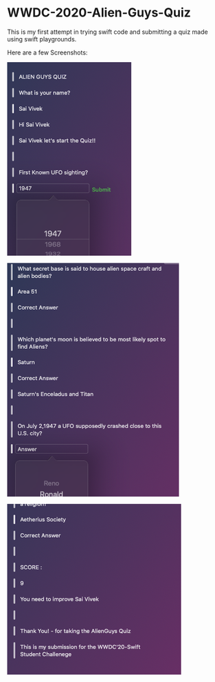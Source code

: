 # WWDC-2020-Alien-Guys-Quiz
This is my first attempt in trying swift code and submitting a quiz made using swift playgrounds.

Here are a few Screenshots:


![screenshot1](/Screenshots/SS_2.png)

![screenshot1](/Screenshots/SS_1.png)

![screenshot1](/Screenshots/SS_3.png)
